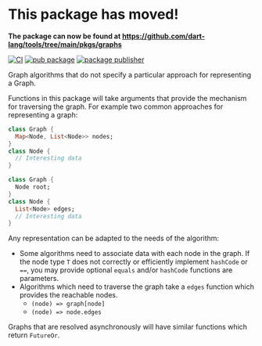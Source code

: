 # This package has moved!

__The package can now be found at https://github.com/dart-lang/tools/tree/main/pkgs/graphs__


[![CI](https://github.com/dart-lang/graphs/actions/workflows/ci.yml/badge.svg)](https://github.com/dart-lang/graphs/actions/workflows/ci.yml)
[![pub package](https://img.shields.io/pub/v/graphs.svg)](https://pub.dev/packages/graphs)
[![package publisher](https://img.shields.io/pub/publisher/graphs.svg)](https://pub.dev/packages/graphs/publisher)

Graph algorithms that do not specify a particular approach for representing a
Graph.

Functions in this package will take arguments that provide the mechanism for
traversing the graph. For example two common approaches for representing a
graph:

```dart
class Graph {
  Map<Node, List<Node>> nodes;
}
class Node {
  // Interesting data
}
```

```dart
class Graph {
  Node root;
}
class Node {
  List<Node> edges;
  // Interesting data
}
```

Any representation can be adapted to the needs of the algorithm:

- Some algorithms need to associate data with each node in the graph. If the
  node type `T` does not correctly or efficiently implement `hashCode` or `==`,
  you may provide optional `equals` and/or `hashCode` functions are parameters.
- Algorithms which need to traverse the graph take a `edges` function which provides the reachable nodes.
  - `(node) => graph[node]`
  - `(node) => node.edges`


Graphs that are resolved asynchronously will have similar functions which
return `FutureOr`.
